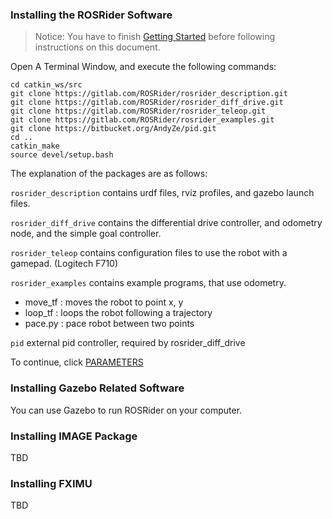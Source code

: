 ### Installing the ROSRider Software

>Notice: You have to finish [Getting Started](START.md) before following instructions on this document.

Open A Terminal Window, and execute the following commands:

    cd catkin_ws/src
    git clone https://gitlab.com/ROSRider/rosrider_description.git
    git clone https://gitlab.com/ROSRider/rosrider_diff_drive.git
    git clone https://gitlab.com/ROSRider/rosrider_teleop.git
    git clone https://gitlab.com/ROSRider/rosrider_examples.git
    git clone https://bitbucket.org/AndyZe/pid.git
    cd ..
    catkin_make
    source devel/setup.bash

The explanation of the packages are as follows:

`rosrider_description` contains urdf files, rviz profiles, and gazebo launch files.

`rosrider_diff_drive` contains the differential drive controller, and odometry node, and the simple goal controller.

`rosrider_teleop` contains configuration files to use the robot with a gamepad. (Logitech F710)

`rosrider_examples` contains example programs, that use odometry.

- move_tf : moves the robot to point x, y
- loop_tf : loops the robot following a trajectory
- pace.py : pace robot between two points

`pid` external pid controller, required by rosrider\_diff\_drive

To continue, click [PARAMETERS](PARAMS.md)

### Installing Gazebo Related Software

You can use Gazebo to run ROSRider on your computer. 

### Installing IMAGE Package

TBD

### Installing FXIMU

TBD






